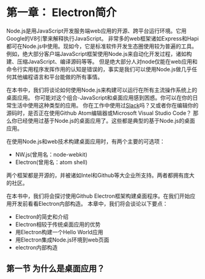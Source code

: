 # 第一章： Electron简介
Node.js是用JavaScript开发服务端web应用的开源、跨平台运行环境。它用Google的V8引擎来解释执行JavaScript。
非常多的web框架诸如Express和Hapi都可在Node.js中使用。现如今，它是标准软件开发生态圈使用较为普遍的工具。
例如，绝大部分客户端JavaScript框架使用Node.js来自动化开发过程，诸如构建、压缩JavaScript、编译源码等等。
但是绝大部分人对node仅能在web应用和命令行实用程序发挥作用的认知是错误的，事实是我们可以使用Node.js做几乎任何其他编程语言和平台能做的所有事情。

在本书中，我们将谈论如何使用Node.js来构建可以运行在所有主流操作系统上的桌面应用。
你可能对这个组合-JavaScript和桌面应用感到困惑。你可以在你的日常生活中使用这种类型的应用。
你在工作中使用过[Slack][1]吗？又或者你在编辑你的源码时，是否正在使用Github Atom编辑器或Microsoft Visual Studio Code？
那么你已经使用过基于Node.js的桌面应用了。这些都是典型的基于Node.js的桌面应用。

在使用Node.js和web技术构建桌面应用时，有两个主要的可选项：
- NW.js(曾用名：node-webkit)
- Electron(曾用名：atom shell)

两个框架都是开源的，并被诸如Intel和Github等大企业所支持。两者都拥有庞大的社区。

在本书中，我们将会探讨使用Github Electron框架构建桌面程序。在我们开始应用开发前看看Electron内部构造。
本章中，我们将会谈论以下要点：
- Electron的简史和介绍
- Electron相较于传统桌面应用的优势
- 用Electron构建一个Hello World应用
- 用Electron集成Node.js环境到web页面
- electron内部构造

## 第一节 为什么是桌面应用？



[1]: https://baike.baidu.com/item/slack/4264540?fr=aladdin